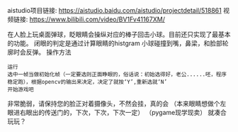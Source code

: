 aistudio项目链接: https://aistudio.baidu.com/aistudio/projectdetail/518861
视频链接: https://www.bilibili.com/video/BV1Fv41167XM/

在人脸上玩桌面弹球，眨眼睛会操纵对应的棒子回击小球。目前还只实现了最基本的功能。
闭眼的判定是通过计算眼睛的histgram
小球碰撞到嘴，鼻梁，和脸部轮廓时会反弹。
操作方法

    运行
    选中一帧当做初始化帧（一定要选则正面睁眼的，俗话说：初始选得好，老公......呸，程序稳定跑），根据opencv的输出来决定，决定了就按‘Y’,重新选就‘N’
    开始游戏吧

非常脆弱，请保持您的脸正对着摄像头，不然会挂，真的会
（本来眼睛想做个左眼进右眼出的传送门的，下次，下次，下次一定）
（pygame现学现卖）
就凑合玩玩？